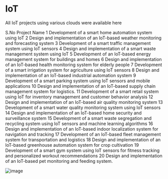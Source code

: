 # IoT
All IoT projects using various clouds were available here

S.No	Project Name
1	Development of a smart home automation system using IoT
2	Design and implementation of an IoT-based weather monitoring and forecasting system
3	Development of a smart traffic management system using IoT sensors
4	Design and implementation of a smart waste management system using IoT
5	Development of an IoT-based energy management system for buildings and homes
6	Design and implementation of an IoT-based health monitoring system for elderly people
7	Development of a smart irrigation system for agriculture using IoT sensors
8	Design and implementation of an IoT-based industrial automation system
9	Development of a smart parking system using IoT sensors and mobile applications
10	Design and implementation of an IoT-based supply chain management system for logistics.
11	Development of a smart retail system using IoT for inventory management and customer behavior analysis
12	Design and implementation of an IoT-based air quality monitoring system
13	Development of a smart water quality monitoring system using IoT sensors
14	Design and implementation of an IoT-based home security and surveillance system
15	Development of a smart waste segregation and recycling system using IoT sensors and machine learning algorithms
16	Design and implementation of an IoT-based indoor localization system for navigation and tracking
17	Development of an IoT-based fleet management system for transportation and logistics
18	Design and implementation of an IoT-based greenhouse automation system for crop cultivation
19	Development of a smart gym system using IoT sensors for fitness tracking and personalized workout recommendations
20	Design and implementation of an IoT-based pet monitoring and feeding system.

![image](https://user-images.githubusercontent.com/67992746/236619189-c31f9e55-4154-4ebb-be4c-8ec4ad717b1f.png)
